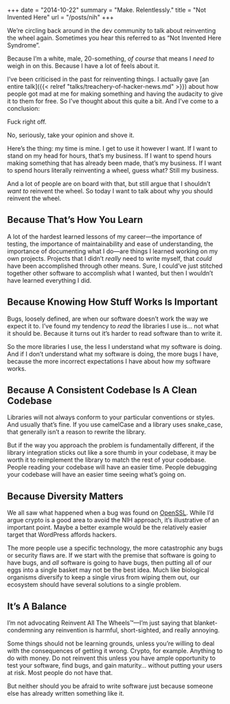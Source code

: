 +++
date = "2014-10-22"
summary = "Make. Relentlessly."
title = "Not Invented Here"
url = "/posts/nih"
+++

We’re circling back around in the dev community to talk about reinventing the wheel again. Sometimes you hear this referred to as “Not Invented Here Syndrome”.

Because I’m a white, male, 20-something, _of course_ that means I _need to_ weigh in on this. Because I have a lot of feels about it.

I’ve been criticised in the past for reinventing things. I actually gave [an entire talk]({{< relref "talks/treachery-of-hacker-news.md" >}}) about how people got mad at me for making something and having the audacity to give it to them for free. So I’ve thought about this quite a bit. And I’ve come to a conclusion:

Fuck right off.

No, seriously, take your opinion and shove it.

Here’s the thing: my time is mine. I get to use it however I want. If I want to stand on my head for hours, that’s my business. If I want to spend hours making something that has already been made, that’s my business. If I want to spend hours literally reinventing a wheel, guess what? Still my business.

And a lot of people are on board with that, but still argue that I shouldn’t _want to_ reinvent the wheel. So today I want to talk about why you should reinvent the wheel.

## Because That’s How You Learn

A lot of the hardest learned lessons of my career—the importance of testing, the importance of maintainability and ease of understanding, the importance of documenting what I do—are things I learned working on my own projects. Projects that I didn’t _really_ need to write myself, that _could_ have been accomplished through other means. Sure, I could’ve just stitched together other software to accomplish what I wanted, but then I wouldn’t have learned everything I did.

## Because Knowing How Stuff Works Is Important

Bugs, loosely defined, are when our software doesn’t work the way we expect it to. I’ve found my tendency to _read_ the libraries I use is… not what it should be. Because it turns out it’s harder to read software than to write it.

So the more libraries I use, the less I understand what my software is doing. And if I don’t understand what my software is doing, the more bugs I have, because the more incorrect expectations I have about how my software works.

## Because A Consistent Codebase Is A Clean Codebase

Libraries will not always conform to your particular conventions or styles. And usually that’s fine. If you use camelCase and a library uses snake_case, that generally isn’t a reason to rewrite the library.

But if the way you approach the problem is fundamentally different, if the library integration sticks out like a sore thumb in your codebase, it may be worth it to reimplement the library to match the rest of your codebase. People reading your codebase will have an easier time. People debugging your codebase will have an easier time seeing what’s going on.

## Because Diversity Matters

We all saw what happened when a bug was found on [OpenSSL](http://heartbleed.com/). While I’d argue crypto is a good area to avoid the NIH approach, it’s illustrative of an important point. Maybe a better example would be the relatively easier target that WordPress affords hackers.

The more people use a specific technology, the more catastrophic any bugs or security flaws are. If we start with the premise that software is going to have bugs, and _all_ software is going to have bugs, then putting all of our eggs into a single basket may not be the best idea. Much like biological organisms diversify to keep a single virus from wiping them out, our ecosystem should have several solutions to a single problem.

## It’s A Balance

I’m not advocating Reinvent All The Wheels™—I’m just saying that blanket-condemning any reinvention is harmful, short-sighted, and really annoying.

Some things should not be learning grounds, unless you’re willing to deal with the consequences of getting it wrong. Crypto, for example. Anything to do with money. Do not reinvent this unless you have ample opportunity to test your software, find bugs, and gain maturity… without putting your users at risk. Most people do not have that.

But neither should you be afraid to write software just because someone else has already written something like it.
